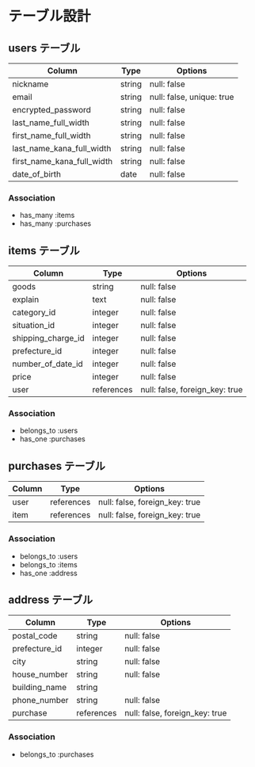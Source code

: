 # テーブル設計

## users テーブル

| Column                     | Type    | Options                   |
| -------------------------- | ------- | ------------------------- |              
| nickname                   | string  | null: false               |
| email                      | string  | null: false, unique: true |
| encrypted_password         | string  | null: false               |
| last_name_full_width       | string  | null: false               |
| first_name_full_width      | string  | null: false               |
| last_name_kana_full_width  | string  | null: false               |
| first_name_kana_full_width | string  | null: false               |
| date_of_birth              | date    | null: false               |

### Association

- has_many :items
- has_many :purchases

## items テーブル

| Column             | Type       | Options                        |
| ------------------ | ---------- | ------------------------------ |                 
| goods              | string     | null: false                    |
| explain            | text       | null: false                    |
| category_id        | integer    | null: false                    |
| situation_id       | integer    | null: false                    |
| shipping_charge_id | integer    | null: false                    |
| prefecture_id      | integer    | null: false                    |
| number_of_date_id  | integer    | null: false                    |
| price              | integer    | null: false                    |            
| user               | references | null: false, foreign_key: true |           

### Association

- belongs_to :users
- has_one :purchases

## purchases テーブル

| Column  | Type       | Options                        |
| ------- | ---------- | ------------------------------ |
| user    | references | null: false, foreign_key: true |                            
| item    | references | null: false, foreign_key: true |                           

### Association

- belongs_to :users
- belongs_to :items
- has_one :address

## address テーブル

| Column           | Type       | Options                        |
| ---------------- | ---------- | ------------------------------ |
| postal_code      | string     | null: false                    |            
| prefecture_id    | integer    | null: false                    |
| city             | string     | null: false                    |
| house_number     | string     | null: false                    |
| building_name    | string     |                                |
| phone_number     | string     | null: false                    |
| purchase        | references | null: false, foreign_key: true |                            

### Association

- belongs_to :purchases
